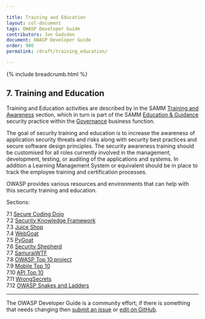```yaml
---

title: Training and Education
layout: col-document
tags: OWASP Developer Guide
contributors: Jon Gadsden
document: OWASP Developer Guide
order: 900
permalink: /draft/training_education/

---
```


{% include breadcrumb.html %}

## 7. Training and Education

Training and Education activities are described by in the SAMM [Training and Awareness][sammgegta] section,
which in turn is part of the SAMM [Education & Guidance][sammgeg] security practice
within the [Governance][sammg] business function.

The goal of security training and education is to increase the awareness of application security threats and risks
along with security best practices and secure software design principles.
The security awareness training should be customised for all roles currently involved in the management,
development, testing, or auditing of the applications and systems.
In addition a Learning Management System or equivalent should be in place to track
the employee training and certification processes.

OWASP provides various resources and environments that can help with this security training and education.

Sections:  

7.1 [Secure Coding Dojo](01-secure-coding-dojo.md)  
7.2 [Security Knowledge Framework](02-skf.md)  
7.3 [Juice Shop](03-juice-shop.md)  
7.4 [WebGoat](04-webgoat.md)  
7.5 [PyGoat](05-pygoat.md)  
7.6 [Security Shepherd](06-security-shepherd.md)  
7.7 [SamuraiWTF](07-samurai-wtf.md)  
7.8 [OWASP Top 10 project](08-top-ten.md)  
7.9 [Mobile Top 10](09-mobile-top-ten.md)  
7.10 [API Top 10](10-api-top-ten.md)  
7.11 [WrongSecrets](11-wrongsecrets.md)  
7.12 [OWASP Snakes and Ladders](12-snakes-ladders.md)  

----

The OWASP Developer Guide is a community effort; if there is something that needs changing
then [submit an issue][issue0900] or [edit on GitHub][edit0900].

[edit0900]: https://github.com/OWASP/www-project-developer-guide/blob/main/draft/09-training-education/00-toc.md
[issue0900]: https://github.com/OWASP/www-project-developer-guide/issues/new?labels=enhancement&template=request.md&title=Update:%2009-training-education/00-toc
[sammg]: https://owaspsamm.org/model/governance/
[sammgeg]: https://owaspsamm.org/model/governance/education-and-guidance/
[sammgegta]: https://owaspsamm.org/model/governance/education-and-guidance/stream-a/
